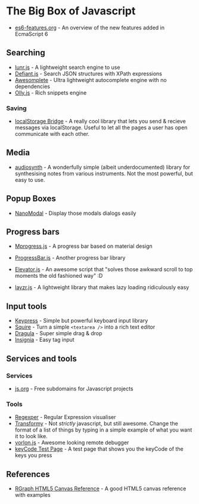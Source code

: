 # The Big Box of Javascript

 - [es6-features.org](http://es6-features.org/#SpreadOperator) - An overview of the new features added in EcmaScript 6

## Searching
 - [lunr.js](http://lunrjs.com/) - A lightweight search engine to use
 - [Defiant.js](http://www.defiantjs.com/) - Search JSON structures with XPath expressions
 - [Awesomplete](https://leaverou.github.io/awesomplete/) - Ultra lightweight autocomplete engine with no dependencies
 - [Olly.js](https://github.com/abeisgreat/Olly.js) - Rich snippets engine

### Saving
 - [localStorage Bridge](https://github.com/krasimir/lsbridge) - A really cool library that lets you send & recieve messages via localStorage. Useful to let all the pages a user has open communicate with each other.

## Media
 - [audiosynth](http://keithwhor.github.io/audiosynth/) - A wonderfully simple (albeit underdocumented) library for synthesising notes from various instruments. Not the most powerful, but easy to use.

## Popup Boxes
 - [NanoModal](https://github.com/kylepaulsen/NanoModal) - Display those modals dialogs easily

## Progress bars
 - [Mprogress.js](https://lightningtgc.github.io/MProgress.js/) - A progress bar based on material design
 - [ProgressBar.js](https://kimmobrunfeldt.github.io/progressbar.js/) - Another progress bar library
 - [Elevator.js](http://tholman.com/elevator.js/) - An awesome script that "solves those awkward scroll to top moments the old fashioned way" :D

 - [layzr.js](https://github.com/callmecavs/layzr.js) - A lightweight library that makes lazy loading ridiculously easy

## Input tools
 - [Keypress](https://dmauro.github.io/Keypress/) - Simple but powerful keyboard input library
 - [Squire](https://neilj.github.io/Squire/) - Turn a simple `<textarea />` into a rich text editor
 - [Dragula](https://github.com/bevacqua/dragula) - Super simple drag & drop
 - [Insignia](http://bevacqua.github.io/insignia/) - Easy tag input

## Services and tools
### Services
 - [js.org](http://dns.js.org/) - Free subdomains for Javascript projects

### Tools
 - [Regexper](http://regexper.com/) - Regular Expression visualiser
 - [Transformy](https://www.transformy.io/#/app) - Not _strictly_ javascript, but still awesome. Change the format of a list of things by typing in a simple example of what you want it to look like.
 - [vorlon.js](http://www.vorlonjs.com/) - Awesome looking remote debugger
 - [keyCode Test Page](http://www.asquare.net/javascript/tests/KeyCode.html) - A test page that shows you the keyCode of the keys you press

## References
 - [RGraph HTML5 Canvas Reference](http://www.rgraph.net/reference/index.html) - A good HTML5 canvas reference with examples
